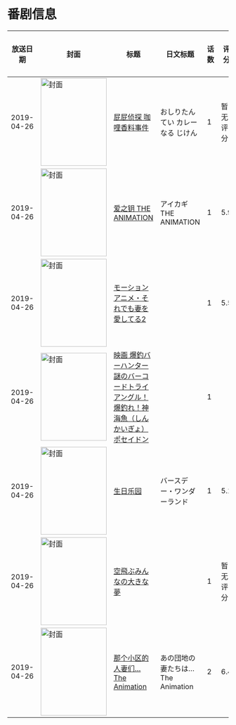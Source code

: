 # 番剧信息

|放送日期|封面|标题|日文标题|话数|评分|评分人数|
|---|---|---|---|---|---|---|
|2019-04-26|<img src="https://lain.bgm.tv/pic/cover/c/ca/e0/341352_P7r18.jpg" alt="封面" style="width:150px;height:200px;object-fit:cover;">|[屁屁侦探 咖哩香料事件](https://bangumi.tv/subject/341352)|おしりたんてい カレーなる じけん|1|暂无评分|少于10人评分|
|2019-04-26|<img src="https://bangumi.tv/img/no_icon_subject.png" alt="封面" style="width:150px;height:200px;object-fit:cover;">|[爱之钥 THE ANIMATION](https://bangumi.tv/subject/272935)|アイカギ THE ANIMATION|1|5.9|227人评分|
|2019-04-26|<img src="https://bangumi.tv/img/no_icon_subject.png" alt="封面" style="width:150px;height:200px;object-fit:cover;">|[モーションアニメ・それでも妻を愛してる2](https://bangumi.tv/subject/305748)||1|5.5|11人评分|
|2019-04-26|<img src="https://lain.bgm.tv/pic/cover/c/86/9f/277400_CxgNn.jpg" alt="封面" style="width:150px;height:200px;object-fit:cover;">|[映画 爆釣バーハンター 謎のバーコードトライアングル！爆釣れ！神海魚（しんかいぎょ）ポセイドン](https://bangumi.tv/subject/277400)||1|||
|2019-04-26|<img src="https://lain.bgm.tv/pic/cover/c/80/2f/271098_nP0Oe.jpg" alt="封面" style="width:150px;height:200px;object-fit:cover;">|[生日乐园](https://bangumi.tv/subject/271098)|バースデー・ワンダーランド|1|5.1|145人评分|
|2019-04-26|<img src="https://lain.bgm.tv/pic/cover/c/c4/fe/407239_06Teg.jpg" alt="封面" style="width:150px;height:200px;object-fit:cover;">|[空飛ぶみんなの大きな夢](https://bangumi.tv/subject/407239)||1|暂无评分|少于10人评分|
|2019-04-26|<img src="https://bangumi.tv/img/no_icon_subject.png" alt="封面" style="width:150px;height:200px;object-fit:cover;">|[那个小区的人妻们… The Animation](https://bangumi.tv/subject/277148)|あの団地の妻たちは… The Animation|2|6.4|275人评分|
